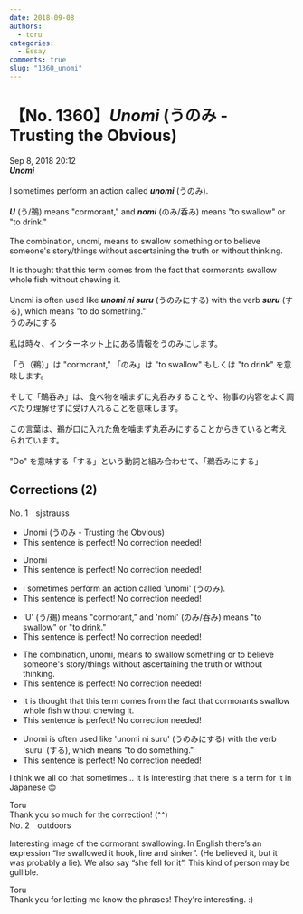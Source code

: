 ```yaml
---
date: 2018-09-08
authors:
  - toru
categories:
  - Essay
comments: true
slug: "1360_unomi"
---
```


# 【No. 1360】<strong><em>Unomi</strong></em> (うのみ - Trusting the Obvious)
<div class="date">Sep 8, 2018 20:12</div>
<div id="post"><div id="body_show_ori">
<strong><em>Unomi</strong></em><br/><br/>I sometimes perform an action called <strong><em>unomi</em></strong> (うのみ).<br/><br/><strong><em>U</em></strong> (う/鵜) means "cormorant," and <strong><em>nomi</em></strong> (のみ/呑み) means "to swallow" or "to drink."<br/><br/>The combination, unomi, means to swallow something or to believe someone's story/things without ascertaining the truth or without thinking.<br/><br/>It is thought that this term comes from the fact that cormorants swallow whole fish without chewing it.<br/><br/>Unomi is often used like <strong><em>unomi ni suru</em></strong> (うのみにする) with the verb <strong><em>suru</em></strong> (する), which means "to do something."
</div></div>

<!-- more -->

<div id="post_ja"><div id="body_show_mo">
うのみにする<br/><br/>私は時々、インターネット上にある情報をうのみにします。<br/><br/>「う（鵜）」は "cormorant," 「のみ」は "to swallow" もしくは "to drink" を意味します。<br/><br/>そして「鵜呑み」は、食べ物を噛まずに丸呑みすることや、物事の内容をよく調べたり理解せずに受け入れることを意味します。<br/><br/>この言葉は、鵜が口に入れた魚を噛まず丸呑みにすることからきていると考えられています。<br/><br/>"Do" を意味する「する」という動詞と組み合わせて、「鵜呑みにする」
</div></div>

## Corrections (2)
<div id="block"><div class="first_name"> No. 1　<span class="just_name">sjstrauss</span></div><div id="block2">
<ul class="correction_field">
<li class="incorrect">Unomi (うのみ - Trusting the Obvious)</li>
<li class="corrected perfect">This sentence is perfect! No correction needed!</li>
</ul>
<ul class="correction_field">
<li class="incorrect">Unomi</li>
<li class="corrected perfect">This sentence is perfect! No correction needed!</li>
</ul>
<ul class="correction_field">
<li class="incorrect">I sometimes perform an action called 'unomi' (うのみ).</li>
<li class="corrected perfect">This sentence is perfect! No correction needed!</li>
</ul>
<ul class="correction_field">
<li class="incorrect">'U' (う/鵜) means "cormorant," and 'nomi' (のみ/呑み) means "to swallow" or "to drink."</li>
<li class="corrected perfect">This sentence is perfect! No correction needed!</li>
</ul>
<ul class="correction_field">
<li class="incorrect">The combination, unomi, means to swallow something or to believe someone's story/things without ascertaining the truth or without thinking.</li>
<li class="corrected perfect">This sentence is perfect! No correction needed!</li>
</ul>
<ul class="correction_field">
<li class="incorrect">It is thought that this term comes from the fact that cormorants swallow whole fish without chewing it.</li>
<li class="corrected perfect">This sentence is perfect! No correction needed!</li>
</ul>
<ul class="correction_field">
<li class="incorrect">Unomi is often used like 'unomi ni suru' (うのみにする) with the verb 'suru' (する), which means "to do something."</li>
<li class="corrected perfect">This sentence is perfect! No correction needed!</li>
</ul>
<p class="comment_small">
 I think we all do that sometimes... It is interesting that there is a term for it in Japanese 😊
</p>

</div><div class="name"><span class="just_name">Toru</span><br>
Thank you so much for the correction! (^^)
</div>
</div>
<div id="block"><div class="first_name"> No. 2　<span class="just_name">outdoors</span></div><div id="block2">
<p class="comment_small">
 Interesting image of the cormorant swallowing. In English there’s an expression “he swallowed it hook, line and sinker”. (He believed it, but it was probably a lie). We also say “she fell for it”. This kind of person may be gullible.
</p>

</div><div class="name"><span class="just_name">Toru</span><br>
Thank you for letting me know the phrases! They're interesting. :)
</div>
</div>
